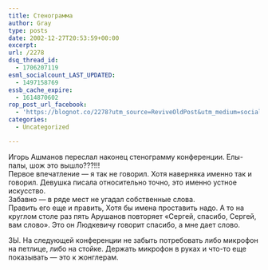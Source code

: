 ```yaml
---
title: Стенограмма
author: Gray
type: posts
date: 2002-12-27T20:53:59+00:00
excerpt:
url: /2278
dsq_thread_id:
  - 1706207119
esml_socialcount_LAST_UPDATED:
  - 1497158769
essb_cache_expire:
  - 1614870602
rop_post_url_facebook:
  - 'https://blognot.co/2278?utm_source=ReviveOldPost&utm_medium=social&utm_campaign=ReviveOldPost'
categories:
  - Uncategorized

---
```








Игорь Ашманов переслал наконец стенограмму конференции. Елы-палы, шож это вышло???!!!  
Первое впечатление &#8212; я так не говорил. Хотя наверняка именно так и говорил. Девушка писала относительно точно, это именно устное искусство.  
Забавно &#8212; в ряде мест не угадал собственные слова.  
Править его еще и править, Хотя бы имена проставить надо. А то на круглом столе раз пять Арушанов повторяет &#171;Сергей, спасибо, Сергей, вам слово&#187;. Это он Людкевичу говорит спасибо, а мне дает слово.

ЗЫ. На следующей конференции не забыть потребовать либо микрофон на петлице, либо на стойке. Держать микрофон в руках и что-то еще показывать &#8212; это к жонглерам.